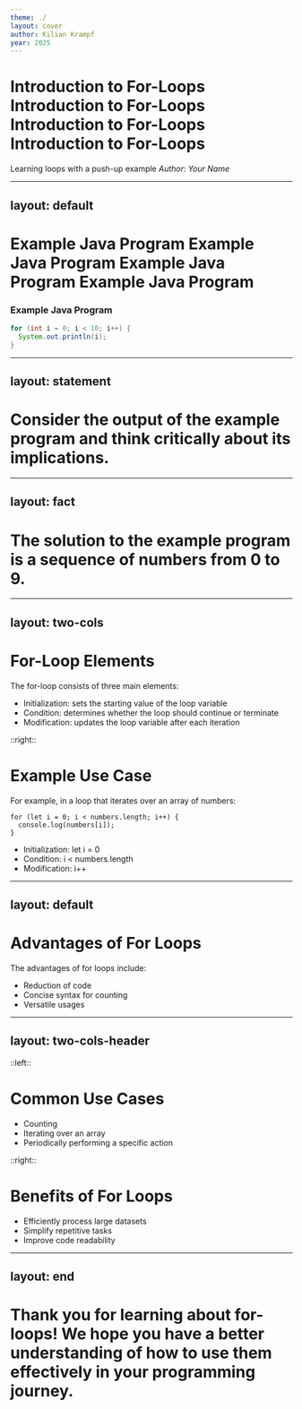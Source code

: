 ```yaml
---
theme: ./
layout: cover
author: Kilian Krampf
year: 2025
---
```


# Introduction to For-Loops Introduction to For-Loops Introduction to For-Loops Introduction to For-Loops
[//]: # (# Introduction to For-Loops)
Learning loops with a push-up example
_Author: Your Name_

---
layout: default
---

# Example Java Program Example Java Program Example Java Program Example Java Program
### Example Java Program
```java
for (int i = 0; i < 10; i++) {
  System.out.println(i);
}
```

---
layout: statement
---

# Consider the output of the example program and think critically about its implications.

---
layout: fact
---

# The solution to the example program is a sequence of numbers from 0 to 9.

---
layout: two-cols
---

# For-Loop Elements
The for-loop consists of three main elements:
* Initialization: sets the starting value of the loop variable
* Condition: determines whether the loop should continue or terminate
* Modification: updates the loop variable after each iteration

::right::

# Example Use Case
For example, in a loop that iterates over an array of numbers:
```
for (let i = 0; i < numbers.length; i++) {
  console.log(numbers[i]);
}
```
* Initialization: let i = 0
* Condition: i < numbers.length
* Modification: i++

---
layout: default
---

# Advantages of For Loops
The advantages of for loops include:
* Reduction of code
* Concise syntax for counting
* Versatile usages

---
layout: two-cols-header
---

::left::

# Common Use Cases
- Counting
- Iterating over an array
- Periodically performing a specific action

::right::

# Benefits of For Loops
- Efficiently process large datasets
- Simplify repetitive tasks
- Improve code readability

---
layout: end
---
# Thank you for learning about for-loops! We hope you have a better understanding of how to use them effectively in your programming journey.

